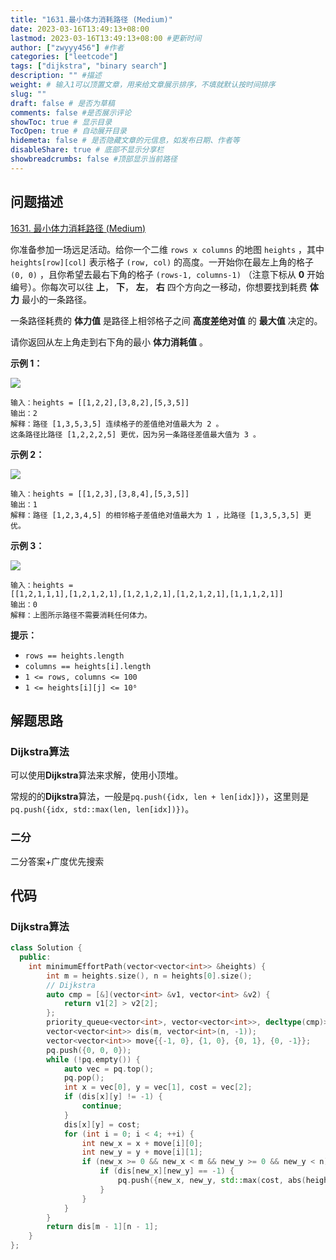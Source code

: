 ```yaml
---
title: "1631.最小体力消耗路径 (Medium)"
date: 2023-03-16T13:49:13+08:00
lastmod: 2023-03-16T13:49:13+08:00 #更新时间
author: ["zwyyy456"] #作者
categories: ["leetcode"]
tags: ["dijkstra", "binary search"]
description: "" #描述
weight: # 输入1可以顶置文章，用来给文章展示排序，不填就默认按时间排序
slug: ""
draft: false # 是否为草稿
comments: false #是否展示评论
showToc: true # 显示目录
TocOpen: true # 自动展开目录
hidemeta: false # 是否隐藏文章的元信息，如发布日期、作者等
disableShare: true # 底部不显示分享栏
showbreadcrumbs: false #顶部显示当前路径
---
```

## 问题描述
[1631. 最小体力消耗路径 (Medium)](https://leetcode.cn/problems/path-with-minimum-effort/)

你准备参加一场远足活动。给你一个二维 `rows x columns` 的地图 `heights` ，其中
`heights[row][col]` 表示格子 `(row, col)` 的高度。一开始你在最左上角的格子 `(0,
0)` ，且你希望去最右下角的格子 `(rows-1, columns-1)` （注意下标从 **0**
开始编号）。你每次可以往 **上**， **下**， **左**， **右** 四个方向之一移动，你想要找到耗费
**体力** 最小的一条路径。

一条路径耗费的 **体力值** 是路径上相邻格子之间 **高度差绝对值** 的 **最大值** 决定的。

请你返回从左上角走到右下角的最小 **体力消耗值** 。

**示例 1：**

![](https://pic-upyun.zwyyy456.tech/smms/2023-12-26-065338.png)

```
输入：heights = [[1,2,2],[3,8,2],[5,3,5]]
输出：2
解释：路径 [1,3,5,3,5] 连续格子的差值绝对值最大为 2 。
这条路径比路径 [1,2,2,2,5] 更优，因为另一条路径差值最大值为 3 。

```

**示例 2：**

![](https://pic-upyun.zwyyy456.tech/smms/2023-12-26-065339.png)

```
输入：heights = [[1,2,3],[3,8,4],[5,3,5]]
输出：1
解释：路径 [1,2,3,4,5] 的相邻格子差值绝对值最大为 1 ，比路径 [1,3,5,3,5] 更优。

```

**示例 3：**

![](https://pic-upyun.zwyyy456.tech/smms/2023-12-26-65340.png)

```
输入：heights =
[[1,2,1,1,1],[1,2,1,2,1],[1,2,1,2,1],[1,2,1,2,1],[1,1,1,2,1]]
输出：0
解释：上图所示路径不需要消耗任何体力。

```

**提示：**

- `rows == heights.length`
- `columns == heights[i].length`
- `1 <= rows, columns <= 100`
- `1 <= heights[i][j] <= 10⁶`

## 解题思路
### Dijkstra算法
可以使用**Dijkstra**算法来求解，使用小顶堆。

常规的的**Dijkstra**算法，一般是`pq.push({idx, len + len[idx]})`，这里则是`pq.push({idx, std::max(len, len[idx])})`。

### 二分
二分答案+广度优先搜索

## 代码
### Dijkstra算法
```cpp
class Solution {
  public:
    int minimumEffortPath(vector<vector<int>> &heights) {
        int m = heights.size(), n = heights[0].size();
        // Dijkstra
        auto cmp = [&](vector<int> &v1, vector<int> &v2) {
            return v1[2] > v2[2];
        };
        priority_queue<vector<int>, vector<vector<int>>, decltype(cmp)> pq(cmp);
        vector<vector<int>> dis(m, vector<int>(n, -1));
        vector<vector<int>> move{{-1, 0}, {1, 0}, {0, 1}, {0, -1}};
        pq.push({0, 0, 0});
        while (!pq.empty()) {
            auto vec = pq.top();
            pq.pop();
            int x = vec[0], y = vec[1], cost = vec[2];
            if (dis[x][y] != -1) {
                continue;
            }
            dis[x][y] = cost;
            for (int i = 0; i < 4; ++i) {
                int new_x = x + move[i][0];
                int new_y = y + move[i][1];
                if (new_x >= 0 && new_x < m && new_y >= 0 && new_y < n) {
                    if (dis[new_x][new_y] == -1) {
                        pq.push({new_x, new_y, std::max(cost, abs(heights[x][y] - heights[new_x][new_y]))});
                    }
                }
            }
        }
        return dis[m - 1][n - 1];
    }
};
```